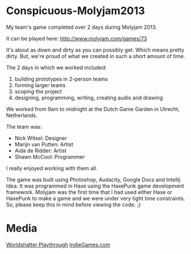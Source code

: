 Conspicuous-Molyjam2013
=======================

My team's game completed over 2 days during Molyjam 2013.

It can be played here: http://www.molyjam.com/games/73

It's about as down and dirty as you can possibly get. Which means pretty dirty. But, we're proud of what we created in such a short amount of time.

The 2 days in which we worked included:

1. building prototypes in 2-person teams
2. forming larger teams
3. scoping the project
4. designing, programming, writing, creating audio and drawing

We worked from 9am to midnight at the Dutch Game Garden in Utrecht, Netherlands.

The team was:

* Nick Witsel: Designer
* Marijn van Putten: Artist
* Aida de Ridder: Artist
* Shawn McCool: Programmer

I really enjoyed working with them all.

The game was built using Photoshop, Audacity, Google Docs and Intellij Idea. It was programmed in Haxe using the HaxePunk game development framework. Molyjam was the first time that I had used either Haxe or HaxePunk to make a game and we were under very tight time constraints. So, please keep this in mind before viewing the code. ;)

# Media

[Worldshatter Playthrough](http://www.youtube.com/watch?v=VN3AhdLPNIQ&hd=1)
[IndieGames.com](http://indiegames.com/2013/07/browser_pick_molyjam_game_cons.html)
